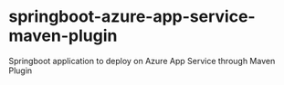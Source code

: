 # springboot-azure-app-service-maven-plugin
Springboot application to deploy on Azure App Service through Maven Plugin
